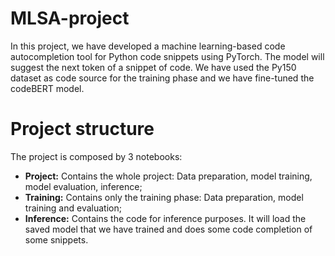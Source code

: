 # MLSA-project

In this project, we have developed a machine learning-based code autocompletion tool for Python code snippets using PyTorch. The model will suggest the next token of a snippet of code. We have used the Py150 dataset as code source for the training phase and we have fine-tuned the codeBERT model.

# Project structure

The project is composed by 3 notebooks:
- <b>Project:</b> Contains the whole project: Data preparation, model training, model evaluation, inference;
- <b>Training:</b> Contains only the training phase: Data preparation, model training and evaluation;
- <b>Inference:</b> Contains the code for inference purposes. It will load the saved model that we have trained and does some code completion of some snippets.
